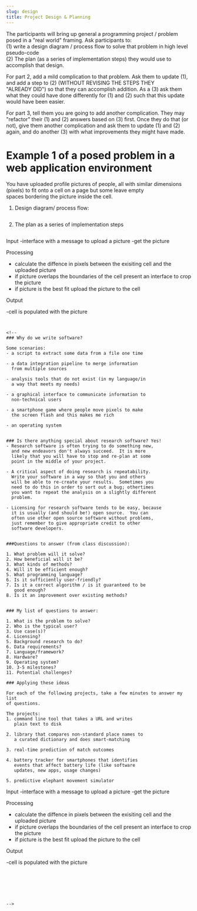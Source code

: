 ```yaml
---
slug: design
title: Project Design & Planning
---
```


The participants will bring up general a programming project / problem posed in a "real world" framing.  Ask participants to:  
(1) write a design diagram / process flow to solve that problem in high level pseudo-code  
(2) The plan (as a series of implementation steps) they would use to accomplish that design.

For part 2, add a mild complication to that problem.  Ask them to update (1), and add a step to (2) (WITHOUT REVISING THE STEPS THEY   
"ALREADY DID") so that they can accomplish addition.  As a (3) ask them what they could have done differently for (1) and (2) such that 
this update would have been easier.

For part 3, tell them you are going to add another complication.  They may "refactor" their (1) and (2) answers based on (3) first.  Once they do that (or not), give them another complication and ask them to update (1) and (2) again, and do another (3) with what improvements they might have made.


# Example 1 of a posed problem in a web application environment
  You have uploaded profile pictures of people, all with similar dimensions (pixels) to fit onto a cell on a page but some leave empty  
  spaces bordering the picture inside the cell.
  
1. Design  diagram/ process flow:
```
```


2. The plan as a series of implementation steps
```
```
Input
-interface with a message to upload a picture
-get the picture


Processing
- calculate the diffence in pixels between the exisiting cell and the uploaded picture
- if picture overlaps the boundaries of the cell present an interface to crop the picture
- if picture is the best fit upload the picture to the cell


Output

-cell is populated with the picture
```


<!--
### Why do we write software?

Some scenarios:
- a script to extract some data from a file one time

- a data integration pipeline to merge information 
  from multiple sources

- analysis tools that do not exist (in my language/in
  a way that meets my needs)

- a graphical interface to communicate information to 
  non-technical users

- a smartphone game where people move pixels to make 
  the screen flash and this makes me rich

- an operating system


### Is there anything special about research software? Yes!
- Research software is often trying to do something new,
  and new endeavors don't always succeed.  It is more
  likely that you will have to stop and re-plan at some
  point in the middle of your project.

- A critical aspect of doing research is repeatability.
  Write your software in a way so that you and others
  will be able to re-create your results.  Sometimes you
  need to do this in order to sort out a bug; othertimes
  you want to repeat the analysis on a slightly different
  problem.

- Licensing for research software tends to be easy, because
  it is usually (and should be!) open source.  You can
  often use other open source software without problems,
  just remember to give appropriate credit to other
  software developers.


###Questions to answer (from class discussion):

1. What problem will it solve?
2. How beneficial will it be?
3. What kinds of methods?
4. Will it be efficient enough?
5. What programming language?
6. Is it sufficiently user-friendly?
7. Is it a correct algorithm / is it guaranteed to be 
   good enough?
8. Is it an improvement over existing methods?


### My list of questions to answer:

1. What is the problem to solve?
2. Who is the typical user?
3. Use case(s)?
4. Licensing?
5. Background research to do?
6. Data requirements?
7. Language/framework?
8. Hardware?
9. Operating system?
10. 3-5 milestones?
11. Potential challenges?

### Applying these ideas

For each of the following projects, take a few minutes to answer my list
of questions.

The projects:
1. command line tool that takes a URL and writes 
   plain text to disk

2. library that compares non-standard place names to
   a curated dictionary and does smart-matching

3. real-time prediction of match outcomes

4. battery tracker for smartphones that identifies 
   events that affect battery life (like software 
   updates, new apps, usage changes)

5. predictive elephant movement simulator

```
Input
-interface with a message to upload a picture
-get the picture


Processing
- calculate the diffence in pixels between the exisiting cell and the uploaded picture
- if picture overlaps the boundaries of the cell present an interface to crop the picture
- if picture is the best fit upload the picture to the cell


Output

-cell is populated with the picture
```






-->
